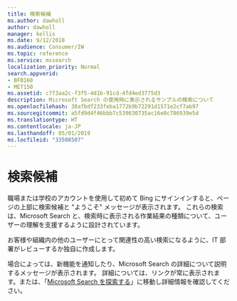 ```yaml
---
title: 検索候補
ms.author: dawholl
author: dawholl
manager: kellis
ms.date: 9/12/2018
ms.audience: Consumer/IW
ms.topic: reference
ms.service: mssearch
localization_priority: Normal
search.appverid:
- BFB160
- MET150
ms.assetid: c7f3aa2c-f3f5-4d1b-91cd-4fd4ed3775d3
description: Microsoft Search の使用時に表示されるサンプルの検索について
ms.openlocfilehash: 38afbdf233feba1772b9b72291d1571e2cf7ab97
ms.sourcegitcommit: a5fd9d4f46bbb7c539630735ac16e0c786939e5d
ms.translationtype: HT
ms.contentlocale: ja-JP
ms.lasthandoff: 05/01/2019
ms.locfileid: "33508507"
---
```

# <a name="suggested-searches"></a>検索候補

職場または学校のアカウントを使用して初めて Bing にサインインすると、ページの上部に検索候補と "ようこそ" メッセージが表示されます。 これらの検索は、Microsoft Search と、検索時に表示される作業結果の種類について、ユーザーの理解を支援するように設計されています。
  
お客様や組織内の他のユーザーにとって関連性の高い検索になるように、IT 部署がレビューするか独自に作成します。
  
場合によっては、新機能を通知したり、Microsoft Search の詳細について説明するメッセージが表示されます。 詳細については、リンクが常に表示されます。または、「[Microsoft Search を探索する](https://www.bing.com/business/explore)」に移動し詳細情報を確認してください。 

  

